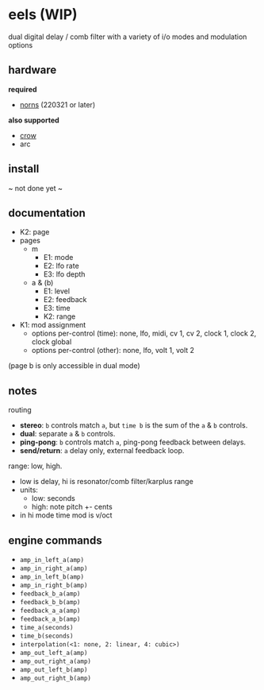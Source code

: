 # eels (WIP)

dual digital delay / comb filter with a variety of i/o modes and modulation options

## hardware

**required**

- [norns](https://github.com/p3r7/awesome-monome-norns) (220321 or later)

**also supported**

- [crow](https://monome.org/docs/crow/)
- arc

## install

~ not done yet ~

## documentation

- K2: page
- pages
    - m
        - E1: mode
        - E2: lfo rate
        - E3: lfo depth
    - a & (b)
        - E1: level
        - E2: feedback
        - E3: time
        - K2: range
- K1: mod assignment
    - options per-control (time): none, lfo, midi, cv 1, cv 2, clock 1, clock 2, clock global
    - options per-control (other): none, lfo, volt 1, volt 2


(page b is only accessible in dual mode)

## notes

routing
- **stereo**: `b` controls match `a`, but `time b` is the sum of the `a` & `b` controls.
- **dual**: separate `a` & `b` controls.
- **ping-pong**: `b` controls match `a`, ping-pong feedback between delays.
- **send/return**: `a` delay only, external feedback loop.

range: low, high. 
- low is delay, hi is resonator/comb filter/karplus range
- units:
    - low: seconds
    - high: note pitch +- cents
- in hi mode time mod is v/oct

## engine commands

- `amp_in_left_a(amp)`
- `amp_in_right_a(amp)`
- `amp_in_left_b(amp)`
- `amp_in_right_b(amp)`
- `feedback_b_a(amp)`
- `feedback_b_b(amp)`
- `feedback_a_a(amp)`
- `feedback_a_b(amp)`
- `time_a(seconds)`
- `time_b(seconds)`
- `interpolation(<1: none, 2: linear, 4: cubic>)`
- `amp_out_left_a(amp)`
- `amp_out_right_a(amp)`
- `amp_out_left_b(amp)`
- `amp_out_right_b(amp)`
